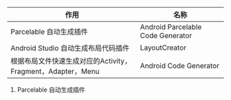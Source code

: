| 作用 | 名称 |
| ------------------ | --------------------------------- |
|Parcelable  自动生成插件|Android Parcelable Code Generator|
|Android Studio 自动生成布局代码插件|LayoutCreator|
|根据布局文件快速生成对应的Activity，Fragment，Adapter，Menu|Android Code Generator|


1. Parcelable  自动生成插件